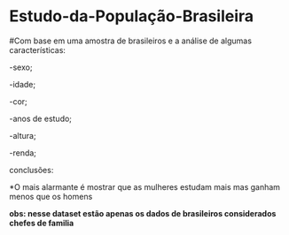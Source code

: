 # Estudo-da-População-Brasileira
#Com base em uma amostra de brasileiros e a análise de algumas características:

-sexo;

-idade;

-cor;

-anos de estudo;

-altura;

-renda;

conclusões:

*O mais alarmante é mostrar que as mulheres estudam mais  mas ganham menos que os homens

**obs: nesse dataset estão apenas os dados de brasileiros considerados chefes de familia**
